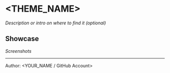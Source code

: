 # <THEME_NAME>

*Description or intro on where to find it (optional)*

## Showcase

*Screenshots*

---

Author: <YOUR_NAME / GitHub Account>
